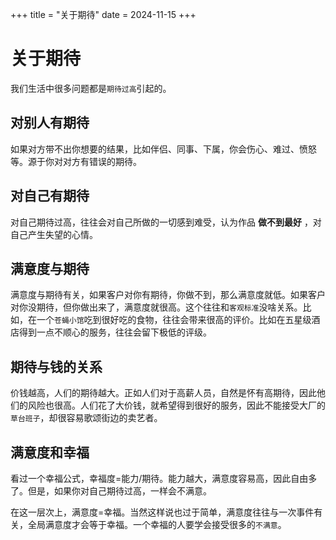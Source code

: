 +++
title = "关于期待"
date = 2024-11-15
+++

# 关于期待

我们生活中很多问题都是`期待过高`引起的。

## 对别人有期待

如果对方带不出你想要的结果，比如伴侣、同事、下属，你会伤心、难过、愤怒等。源于你对对方有错误的期待。

## 对自己有期待

对自己期待过高，往往会对自己所做的一切感到难受，认为作品 **做不到最好** ，对自己产生失望的心情。

## 满意度与期待

满意度与期待有关，如果客户对你有期待，你做不到，那么满意度就低。如果客户对你没期待，但你做出来了，满意度就很高。这个往往和`客观标准`没啥关系。比如，在一个`苍蝇小馆`吃到很好吃的食物，往往会带来很高的评价。比如在五星级酒店得到一点不顺心的服务，往往会留下极低的评级。

## 期待与钱的关系
价钱越高，人们的期待越大。正如人们对于高薪人员，自然是怀有高期待，因此他们的风险也很高。人们花了大价钱，就希望得到很好的服务，因此不能接受大厂的`草台班子`，却很容易歌颂街边的卖艺者。

## 满意度和幸福
看过一个幸福公式，幸福度=能力/期待。能力越大，满意度容易高，因此自由多了。但是，如果你对自己期待过高，一样会不满意。

在这一层次上，满意度=幸福。当然这样说也过于简单，满意度往往与一次事件有关，全局满意度才会等于幸福。一个幸福的人要学会接受很多的`不满意`。
